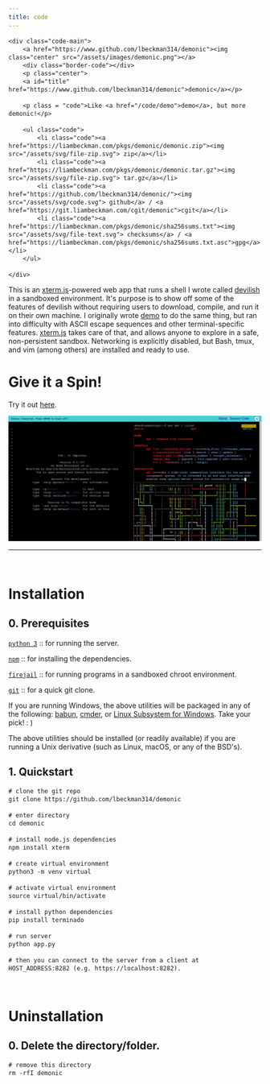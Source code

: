 ```yaml
---
title: code
---
```


<div class="container">

    <div class="code-main">
        <a href="https://www.github.com/lbeckman314/demonic"><img class="center" src="/assets/images/demonic.png"></a>
        <div class="border-code"></div>
        <p class="center">
        <a id="title" href="https://www.github.com/lbeckman314/demonic">demonic</a></p>

        <p class = "code">Like <a href="/code/demo">demo</a>, but more demonic!</p>

        <ul class="code">
            <li class="code"><a href="https://liambeckman.com/pkgs/demonic/demonic.zip"><img src="/assets/svg/file-zip.svg"> zip</a></li>
            <li class="code"><a href="https://liambeckman.com/pkgs/demonic/demonic.tar.gz"><img src="/assets/svg/file-zip.svg"> tar.gz</a></li>
            <li class="code"><a href="https://github.com/lbeckman314/demonic/"><img src="/assets/svg/code.svg"> github</a> / <a href="https://git.liambeckman.com/cgit/demonic">cgit</a></li>
            <li class="code"><a href="https://liambeckman.com/pkgs/demonic/sha256sums.txt"><img src="/assets/svg/file-text.svg"> checksums</a> / <a href="https://liambeckman.com/pkgs/demonic/sha256sums.txt.asc">gpg</a></li>
        </ul>

    </div>

</div>

This is an [xterm.js](http://xtermjs.org/)-powered web app that runs a shell I wrote called [devilish](/code/devilish) in a sandboxed environment. It's purpose is to show off some of the features of devilish without requiring users to download, compile, and run it on their own machine. I originally wrote [demo](/code/demo) to do the same thing, but ran into difficulty with ASCII escape sequences and other terminal-specific features. [xterm.js](http://xtermjs.org/) takes care of that, and allows anyone to explore in a safe, non-persistent sandbox. Networking is explicitly disabled, but Bash, tmux, and vim (among others) are installed and ready to use.

# Give it a Spin!

Try it out [here](https://liambeckman.com/code/term).

<a href="https://liambeckman.com/code/term">
    <img src="/assets/images/demonic-example-vi-tmux.png">
</a>


<br />

---

<br />

# Installation

<h2 class="code">0. Prerequisites</h2>

[`python 3`](https://www.python.org/) :: for running the server.

[`npm`](https://www.npmjs.com/) :: for installing the dependencies.

[`firejail`](https://firejail.wordpress.com/) :: for running programs in a sandboxed chroot environment.

[`git`](https://git-scm.com/) :: for a quick git clone.

If you are running Windows, the above utilities will be packaged in any of the following: [babun](https://babun.github.io/), [cmder](http://cmder.net/), or [Linux Subsystem for Windows](https://docs.microsoft.com/en-us/windows/wsl/install-win10). Take your pick! : )

The above utilities should be installed (or readily available) if you are running a Unix derivative (such as Linux, macOS, or any of the BSD's).

<h2 class="code">1. Quickstart</h2>

```shell
# clone the git repo
git clone https://github.com/lbeckman314/demonic

# enter directory
cd demonic

# install node.js dependencies
npm install xterm

# create virtual environment
python3 -m venv virtual

# activate virtual environment
source virtual/bin/activate

# install python dependencies
pip install terminado

# run server
python app.py

# then you can connect to the server from a client at HOST_ADDRESS:8282 (e.g. https://localhost:8282).
```

<br />

# Uninstallation

<h2 class="code">0. Delete the directory/folder.</h2>

```shell
# remove this directory
rm -rfI demonic
```

